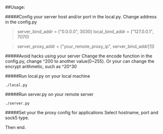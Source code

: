 ##Usage:

#####Config your server host and/or port in the local.py.
Change address in the config.py
>server_bind_addr = ("0.0.0.0", 3030)
>local_bind_addr = ("127.0.0.1", 7070)

>server_proxy_addr = ("your_remote_proxy_ip", server_bind_addr[1])


#####Avoid hacks using your server
Change the encode function in the config.py, change ^200 to another value(0~255). Or your can change the encrypt arithmetic, such as ^20^30

#####Run local.py on your local machine

	./local.py

#####Run server.py on your remote server

	./server.py

#####Set your the proxy config for applications
Select hostname, port and sock5 type.

Then end.
